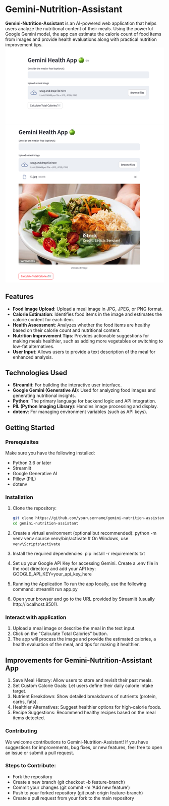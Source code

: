 # Gemini-Nutrition-Assistant
**Gemini-Nutrition-Assistant** is an AI-powered web application that helps users analyze the nutritional content of their meals. Using the powerful Google Gemini model, the app can estimate the calorie count of food items from images and provide health evaluations along with practical nutrition improvement tips.
![Alt Text](https://github.com/jeevitharamsudha16/gemini-nutrition-assistant/blob/main/Snip20250612_21.png)
![Alt Text](https://github.com/jeevitharamsudha16/gemini-nutrition-assistant/blob/main/Snip20250612_22.png)

## Features
- **Food Image Upload**: Upload a meal image in JPG, JPEG, or PNG format.
- **Calorie Estimation**: Identifies food items in the image and estimates the calorie content for each item.
- **Health Assessment**: Analyzes whether the food items are healthy based on their calorie count and nutritional content.
- **Nutrition Improvement Tips**: Provides actionable suggestions for making meals healthier, such as adding more vegetables or switching to low-fat alternatives.
- **User Input**: Allows users to provide a text description of the meal for enhanced analysis.

## Technologies Used
- **Streamlit**: For building the interactive user interface.
- **Google Gemini (Generative AI)**: Used for analyzing food images and generating nutritional insights.
- **Python**: The primary language for backend logic and API integration.
- **PIL (Python Imaging Library)**: Handles image processing and display.
- **dotenv**: For managing environment variables (such as API keys).

## Getting Started

### Prerequisites
Make sure you have the following installed:

- Python 3.6 or later
- Streamlit
- Google Generative AI
- Pillow (PIL)
- dotenv

### Installation
1. Clone the repository:
   ```bash
   git clone https://github.com/yourusername/gemini-nutrition-assistant.git
   cd gemini-nutrition-assistant
   
2. Create a virtual environment (optional but recommended):
python -m venv venv
source venv/bin/activate  # On Windows, use `venv\Scripts\activate`

3. Install the required dependencies:
pip install -r requirements.txt

4. Set up your Google API Key for accessing Gemini. Create a .env file in the root directory and add your API key:
GOOGLE_API_KEY=your_api_key_here

5. Running the Application
To run the app locally, use the following command:
streamlit run app.py

6. Open your browser and go to the URL provided by Streamlit (usually http://localhost:8501).

### Interact with application
1. Upload a meal image or describe the meal in the text input.
2. Click on the "Calculate Total Calories" button.
3. The app will process the image and provide the estimated calories, a health evaluation of the meal, and tips for making it healthier.

## Improvements for Gemini-Nutrition-Assistant App
1. Save Meal History: Allow users to store and revisit their past meals.
2. Set Custom Calorie Goals: Let users define their daily calorie intake target.
3. Nutrient Breakdown: Show detailed breakdowns of nutrients (protein, carbs, fats).
4. Healthier Alternatives: Suggest healthier options for high-calorie foods.
5. Recipe Suggestions: Recommend healthy recipes based on the meal items detected.

### Contributing
We welcome contributions to Gemini-Nutrition-Assistant! If you have suggestions for improvements, bug fixes, or new features, feel free to open an issue or submit a pull request.

### Steps to Contribute:
- Fork the repository
- Create a new branch (git checkout -b feature-branch)
- Commit your changes (git commit -m 'Add new feature')
- Push to your forked repository (git push origin feature-branch)
- Create a pull request from your fork to the main repository



